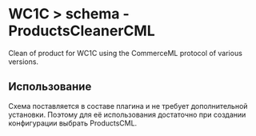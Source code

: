 # WC1C > schema - ProductsCleanerCML

Clean of product for WC1C using the CommerceML protocol of various versions.

## Использование

Схема поставляется в составе плагина и не требует дополнительной установки. Поэтому для её использования достаточно при создании конфигурации выбрать ProductsCML.
